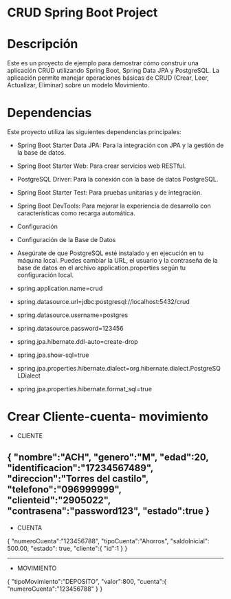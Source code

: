 # CRUD Spring Boot Project
# Descripción
Este es un proyecto de ejemplo para demostrar cómo construir una aplicación CRUD utilizando Spring Boot, Spring Data JPA y PostgreSQL. La aplicación permite manejar operaciones básicas de CRUD (Crear, Leer, Actualizar, Eliminar) sobre un modelo Movimiento.

# Dependencias
Este proyecto utiliza las siguientes dependencias principales:

- Spring Boot Starter Data JPA: Para la integración con JPA y la gestión de la base de datos.
- Spring Boot Starter Web: Para crear servicios web RESTful.
- PostgreSQL Driver: Para la conexión con la base de datos PostgreSQL.
- Spring Boot Starter Test: Para pruebas unitarias y de integración.
- Spring Boot DevTools: Para mejorar la experiencia de desarrollo con características como recarga automática.
- Configuración
- Configuración de la Base de Datos
- Asegúrate de que PostgreSQL esté instalado y en ejecución en tu máquina local. Puedes cambiar la URL, el usuario y la contraseña de la base de datos en el archivo application.properties según tu configuración local.
  
- spring.application.name=crud
- spring.datasource.url=jdbc:postgresql://localhost:5432/crud
- spring.datasource.username=postgres
- spring.datasource.password=123456
- spring.jpa.hibernate.ddl-auto=create-drop
- spring.jpa.show-sql=true
- spring.jpa.properties.hibernate.dialect=org.hibernate.dialect.PostgreSQLDialect
- spring.jpa.properties.hibernate.format_sql=true


# Crear Cliente-cuenta- movimiento
- CLIENTE

{
"nombre":"ACH",
"genero":"M",
"edad":20,
"identificacion":"17234567489",
"direccion":"Torres del castilo",
"telefono":"096999999",
"clienteid":"2905022",
"contrasena":"password123",
"estado":true
}
------
- CUENTA

{
"numeroCuenta":"123456788",
"tipoCuenta":"Ahorros",
"saldoInicial": 500.00,
"estado": true,
"cliente":{
"id":1
}
}
___________
- MOVIMIENTO

{
"tipoMovimiento":"DEPOSITO",
"valor":800,
"cuenta":{
"numeroCuenta":"123456788"
}
}




